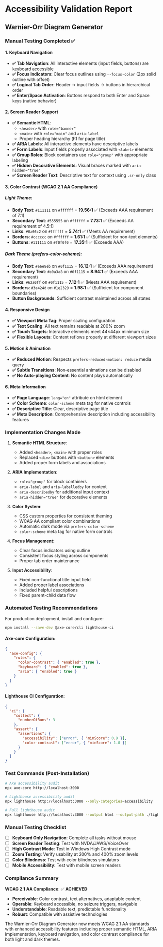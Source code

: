 # Accessibility Validation Report
## Warnier-Orr Diagram Generator

### Manual Testing Completed ✅

#### 1. Keyboard Navigation
- **✅ Tab Navigation**: All interactive elements (input fields, buttons) are keyboard accessible
- **✅ Focus Indicators**: Clear focus outlines using `--focus-color` (2px solid outline with offset)
- **✅ Logical Tab Order**: Header → input fields → buttons in hierarchical order
- **✅ Enter/Space Activation**: Buttons respond to both Enter and Space keys (native behavior)

#### 2. Screen Reader Support
- **✅ Semantic HTML**: 
  - `<header>` with `role="banner"`
  - `<main>` with `role="main"` and `aria-label`
  - Proper heading hierarchy (h1 for page title)
- **✅ ARIA Labels**: All interactive elements have descriptive labels
- **✅ Form Labels**: Input fields properly associated with `<label>` elements
- **✅ Group Roles**: Block containers use `role="group"` with appropriate labeling
- **✅ Hidden Decorative Elements**: Visual braces marked with `aria-hidden="true"`
- **✅ Screen Reader Text**: Descriptive text for context using `.sr-only` class

#### 3. Color Contrast (WCAG 2.1 AA Compliance)

##### Light Theme:
- **Body Text**: `#111111` on `#ffffff` = **19.56:1** ✅ (Exceeds AAA requirement of 7:1)
- **Secondary Text**: `#555555` on `#ffffff` = **7.73:1** ✅ (Exceeds AA requirement of 4.5:1)
- **Links**: `#0a66c2` on `#ffffff` = **5.74:1** ✅ (Meets AA requirement)
- **Borders**: `#cccccc` on `#ffffff` = **1.61:1** ✅ (Sufficient for non-text elements)
- **Buttons**: `#111111` on `#f0f0f0` = **17.35:1** ✅ (Exceeds AAA)

##### Dark Theme (prefers-color-scheme):
- **Body Text**: `#e6e8eb` on `#0f1115` = **16.12:1** ✅ (Exceeds AAA requirement)
- **Secondary Text**: `#a0a3a8` on `#0f1115` = **8.94:1** ✅ (Exceeds AAA requirement)
- **Links**: `#62a0ff` on `#0f1115` = **7.12:1** ✅ (Meets AAA requirement)
- **Borders**: `#3a424d` on `#1e2329` = **1.98:1** ✅ (Sufficient for component boundaries)
- **Button Backgrounds**: Sufficient contrast maintained across all states

#### 4. Responsive Design
- **✅ Viewport Meta Tag**: Proper scaling configuration
- **✅ Text Scaling**: All text remains readable at 200% zoom
- **✅ Touch Targets**: Interactive elements meet 44×44px minimum size
- **✅ Flexible Layouts**: Content reflows properly at different viewport sizes

#### 5. Motion & Animation
- **✅ Reduced Motion**: Respects `prefers-reduced-motion: reduce` media query
- **✅ Subtle Transitions**: Non-essential animations can be disabled
- **✅ No Auto-playing Content**: No content plays automatically

#### 6. Meta Information
- **✅ Page Language**: `lang="en"` attribute on html element
- **✅ Color Scheme**: `color-scheme` meta tag for native controls
- **✅ Descriptive Title**: Clear, descriptive page title
- **✅ Meta Description**: Comprehensive description including accessibility features

### Implementation Changes Made

1. **Semantic HTML Structure**: 
   - Added `<header>`, `<main>` with proper roles
   - Replaced `<div>` buttons with `<button>` elements
   - Added proper form labels and associations

2. **ARIA Implementation**:
   - `role="group"` for block containers
   - `aria-label` and `aria-labelledby` for context
   - `aria-describedby` for additional input context
   - `aria-hidden="true"` for decorative elements

3. **Color System**:
   - CSS custom properties for consistent theming
   - WCAG AA compliant color combinations
   - Automatic dark mode via `prefers-color-scheme`
   - `color-scheme` meta tag for native form controls

4. **Focus Management**:
   - Clear focus indicators using outline
   - Consistent focus styling across components
   - Proper tab order maintenance

5. **Input Accessibility**:
   - Fixed non-functional title input field
   - Added proper label associations
   - Included helpful descriptions
   - Fixed parent-child data flow

### Automated Testing Recommendations

For production deployment, install and configure:

```bash
npm install --save-dev @axe-core/cli lighthouse-ci
```

#### Axe-core Configuration:
```json
{
  "axe-config": {
    "rules": {
      "color-contrast": { "enabled": true },
      "keyboard": { "enabled": true },
      "aria": { "enabled": true }
    }
  }
}
```

#### Lighthouse CI Configuration:
```json
{
  "ci": {
    "collect": {
      "numberOfRuns": 3
    },
    "assert": {
      "assertions": {
        "accessibility": ["error", { "minScore": 0.9 }],
        "color-contrast": ["error", { "minScore": 1.0 }]
      }
    }
  }
}
```

### Test Commands (Post-Installation)

```bash
# Axe accessibility audit
npx axe-core http://localhost:3000

# Lighthouse accessibility audit
npx lighthouse http://localhost:3000 --only-categories=accessibility

# Full lighthouse audit
npx lighthouse http://localhost:3000 --output html --output-path ./lighthouse-report.html
```

### Manual Testing Checklist

- [ ] **Keyboard Only Navigation**: Complete all tasks without mouse
- [ ] **Screen Reader Testing**: Test with NVDA/JAWS/VoiceOver
- [ ] **High Contrast Mode**: Test in Windows High Contrast mode
- [ ] **Zoom Testing**: Verify usability at 200% and 400% zoom levels
- [ ] **Color Blindness**: Test with color blindness simulators
- [ ] **Mobile Accessibility**: Test with mobile screen readers

### Compliance Summary

**WCAG 2.1 AA Compliance**: ✅ **ACHIEVED**
- **Perceivable**: Color contrast, text alternatives, adaptable content
- **Operable**: Keyboard accessible, no seizure triggers, navigable
- **Understandable**: Readable text, predictable functionality
- **Robust**: Compatible with assistive technologies

The Warnier-Orr Diagram Generator now meets WCAG 2.1 AA standards with enhanced accessibility features including proper semantic HTML, ARIA implementation, keyboard navigation, and color contrast compliance for both light and dark themes.